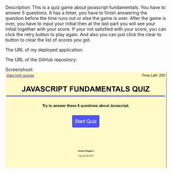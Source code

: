Description: This is a quiz game about javascript fundamentals. You have to answer 5 questions. It has a timer, you have to finish answering the question before the time runs out or else the game is over.
After the game is over, you have to input your initial then at the last part you will see your initial together with your score. If your not satisfied with your score, you can click the retry button to play again. And also you can just click the clear to button to clear the list of scores you got.

The URL of my deployed application:

The URL of the GitHub repository:

Screenshoot: ![alt text](<Screenshot 2024-03-08 012638.png>)